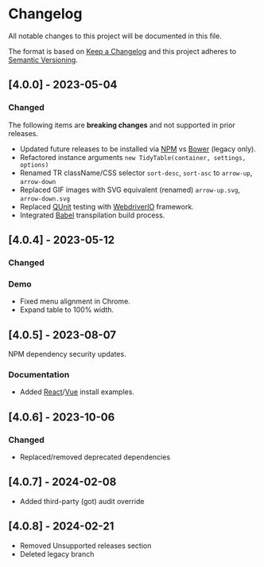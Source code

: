 # Changelog

All notable changes to this project will be documented in this file.

The format is based on [Keep a Changelog](https://keepachangelog.com/en/1.0.0) and this project adheres to [Semantic Versioning](https://semver.org/spec/v2.0.0.html).

## [4.0.0] - 2023-05-04

### Changed

The following items are **breaking changes** and not supported in prior releases.

- Updated future releases to be installed via [NPM](https://npmjs.com) vs [Bower](https://bower.io) (legacy only).
- Refactored instance arguments `new TidyTable(container, settings, options)`
- Renamed TR className/CSS selector `sort-desc`, `sort-asc` to `arrow-up`, `arrow-down`
- Replaced GIF images with SVG equivalent (renamed) `arrow-up.svg`, `arrow-down.svg`
- Replaced [QUnit](https://qunitjs.com) testing with [WebdriverIO](https://webdriver.io) framework.
- Integrated [Babel](https://babeljs.io) transpilation build process.

## [4.0.4] - 2023-05-12

### Changed

### Demo

- Fixed menu alignment in Chrome.
- Expand table to 100% width.

## [4.0.5] - 2023-08-07

NPM dependency security updates.

### Documentation

- Added [React](https://github.com/nuxy/react-tidy-table)/[Vue](https://github.com/nuxy/vue-tidy-table) install examples.

## [4.0.6] - 2023-10-06

### Changed

- Replaced/removed deprecated dependencies

## [4.0.7] - 2024-02-08

- Added third-party (got) audit override

## [4.0.8] - 2024-02-21

- Removed Unsupported releases section
- Deleted legacy branch
